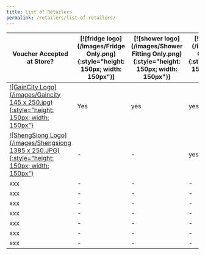 ```yaml
---
title: List of Retailers
permalink: /retailers/list-of-retailers/
---
```


|Voucher Accepted at Store?| [![fridge logo](/images/Fridge Only.png){:style="height: 150px; width: 150px"}]  | [![shower logo](/images/Shower Fitting Only.png){:style="height: 150px; width: 150px"}] | [![LED logo](/images/LED Only.png){:style="height: 150px; width: 150px"}]
|--|--|--|--|
| [![GainCity Logo](/images/Gaincity 145 x 250.jpg){:style="height: 150px; width: 150px"}](https://www.gaincity.com/customer-service/store-locations) | Yes |yes|yes
| [![ShengSiong Logo](/images/Shengsiong 1385 x 250.JPG){:style="height: 150px; width: 150px"}](https://corporate.shengsiong.com.sg/store-locator/) |-|-|yes|
|xxx|-|-|-
|xxx|-|-|-
|xxx|-|-|-
|xxx|-|-|-
|xxx|-|-|-
|xxx|-|-|-
|xxx|-|-|-
